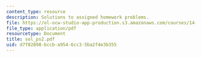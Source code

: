 ```yaml
---
content_type: resource
description: Solutions to assigned homework problems.
file: https://ol-ocw-studio-app-production.s3.amazonaws.com/courses/14-44-energy-economics-spring-2007/d7f82898bccba9546cc35ba2f4e3b355_sol_ps2.pdf
file_type: application/pdf
resourcetype: Document
title: sol_ps2.pdf
uid: d7f82898-bccb-a954-6cc3-5ba2f4e3b355
---
```

